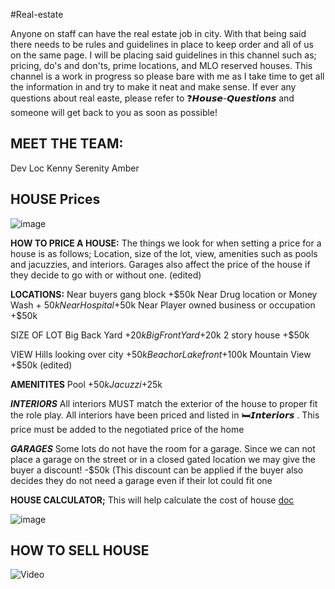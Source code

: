 #Real-estate 






Anyone on staff can have the real estate job in city. With that being said there needs to be rules and guidelines in place to keep order and all of us on the same page. I will be placing said guidelines in this channel such as; pricing, do's and don'ts, prime locations, and MLO reserved houses. This channel is a work in progress so please bare with me as I take time to get all the information in and try to make it neat and make sense. If ever any questions about real easte, please refer to  ❓𝙃𝙤𝙪𝙨𝙚-𝙌𝙪𝙚𝙨𝙩𝙞𝙤𝙣𝙨 and someone will get back to you as soon as possible!



## **MEET THE  TEAM:**
Dev Loc
Kenny 
Serenity 
Amber
## **HOUSE Price**s

![image](https://media.discordapp.net/attachments/939305578054942720/1243689282816708618/3.5_real_estate_map.png?ex=6737c867&is=673676e7&hm=30bee0774b43e35caa9a5142e9b83a2502066e0535f5ca6d108a40c98660bffe&=&format=webp&quality=lossless)

**HOW TO PRICE A HOUSE:** 
The things we look for when setting a price for a house is as follows; Location, size of the lot, view, amenities such as pools and jacuzzies, and interiors. Garages also affect the price of the house if they decide to go with or without one. (edited)

**LOCATIONS:**
Near buyers gang block +$50k 
Near Drug location or Money Wash + $50k 
Near Hospital +$50k 
Near Player owned business or occupation +$50k
  
SIZE OF LOT
Big Back Yard +$20k 
Big Front Yard +$20k 
2 story house +$50k 

VIEW
Hills looking over city +$50k 
Beach or Lake front +$100k 
Mountain View +$50k (edited)

**AMENITITES**
Pool +$50k 
Jacuzzi +$25k

_**INTERIORS**_ All interiors MUST match the exterior of the house to proper fit the role play. All interiors have been priced and listed in ⁠🛏𝙄𝙣𝙩𝙚𝙧𝙞𝙤𝙧𝙨 . This price must be added to the negotiated price of the home

_**GARAGES**_
Some lots do not have the room for a garage. Since we can not place a garage on the street or in a closed gated location we may give the buyer a discount! -$50k (This discount can be applied if the buyer also decides they do not need a garage even if their lot could fit one

**HOUSE CALCULATOR;** This will help calculate the cost of house
[doc](https://docs.google.com/spreadsheets/d/1VZDKlHYIFA420aLZst2J3rK4O_e0wRUy89lUnIElnqs/edit?gid=549585124#gid=549585124)



![image](https://cdn.discordapp.com/attachments/1263546255900934275/1263552887150084126/ImageToStl.com_revampedmloandrealestatemappt3edited.jpg?ex=67378953&is=673637d3&hm=03138f69b412889154e7d9937d973faeec1482c049266ee4ac307873fbd4e08a&)

## **HOW TO SELL HOUSE**

![Video](https://youtu.be/nuOko_SSj1Y)